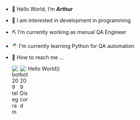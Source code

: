 
- 👋 Hello World, I’m ***Arthur***
- 👀 I am interested in development in programming
- ⛏  I’m currently working as manual QA Engineer
- <code><img height="15" src="https://raw.githubusercontent.com/github/explore/80688e429a7d4ef2fca1e82350fe8e3517d3494d/topics/python/python.png"></code> I'm currently learning Python for QA automation
- 📩 How to reach me ... 

     <a href="https://t.me/bot209">
          <img align="left" alt="bot209 telegram" width="22px" src="https://www.svgrepo.com/show/271142/telegram.svg" />
     </a>
     <a href="https://discordapp.com/users/350327374996570112/">
          <img align="left" alt="bot209 Discord" width="22px" src="https://raw.githubusercontent.com/peterthehan/peterthehan/master/assets/discord.svg" />
     </a>
Hello World))
<!---
bot209/bot209 is a ✨ special ✨ repository because its README.md (this file) appears on your GitHub profile.
You can click the Preview link to take a look at your changes.
--->
